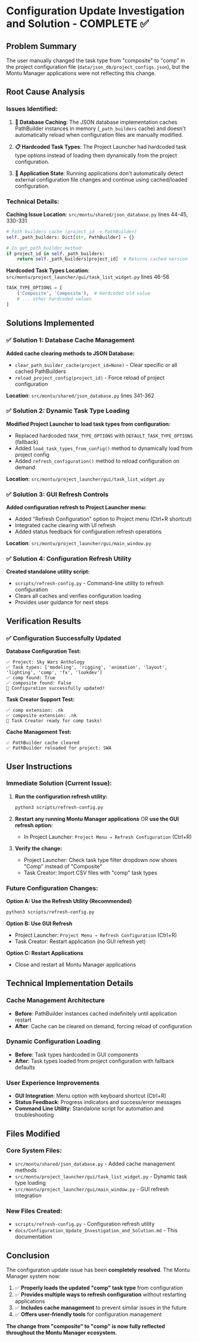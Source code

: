 # Configuration Update Investigation and Solution - COMPLETE ✅

## Problem Summary

The user manually changed the task type from "composite" to "comp" in the project configuration file (`data/json_db/project_configs.json`), but the Montu Manager applications were not reflecting this change.

## Root Cause Analysis

### **Issues Identified:**

1. **🔄 Database Caching**: The JSON database implementation caches PathBuilder instances in memory (`_path_builders` cache) and doesn't automatically reload when configuration files are manually modified.

2. **📋 Hardcoded Task Types**: The Project Launcher had hardcoded task type options instead of loading them dynamically from the project configuration.

3. **🔄 Application State**: Running applications don't automatically detect external configuration file changes and continue using cached/loaded configuration.

### **Technical Details:**

**Caching Issue Location**: `src/montu/shared/json_database.py` lines 44-45, 330-331
```python
# Path builders cache (project_id -> PathBuilder)
self._path_builders: Dict[str, PathBuilder] = {}

# In get_path_builder method:
if project_id in self._path_builders:
    return self._path_builders[project_id]  # Returns cached version
```

**Hardcoded Task Types Location**: `src/montu/project_launcher/gui/task_list_widget.py` lines 46-56
```python
TASK_TYPE_OPTIONS = [
    ('Composite', 'Composite'),  # Hardcoded old value
    # ... other hardcoded values
]
```

## Solutions Implemented

### **✅ Solution 1: Database Cache Management**

**Added cache clearing methods to JSON Database:**
- `clear_path_builder_cache(project_id=None)` - Clear specific or all cached PathBuilders
- `reload_project_config(project_id)` - Force reload of project configuration

**Location**: `src/montu/shared/json_database.py` lines 341-362

### **✅ Solution 2: Dynamic Task Type Loading**

**Modified Project Launcher to load task types from configuration:**
- Replaced hardcoded `TASK_TYPE_OPTIONS` with `DEFAULT_TASK_TYPE_OPTIONS` (fallback)
- Added `load_task_types_from_config()` method to dynamically load from project config
- Added `refresh_configuration()` method to reload configuration on demand

**Location**: `src/montu/project_launcher/gui/task_list_widget.py`

### **✅ Solution 3: GUI Refresh Controls**

**Added configuration refresh to Project Launcher menu:**
- Added "Refresh Configuration" option to Project menu (Ctrl+R shortcut)
- Integrated cache clearing with UI refresh
- Added status feedback for configuration refresh operations

**Location**: `src/montu/project_launcher/gui/main_window.py`

### **✅ Solution 4: Configuration Refresh Utility**

**Created standalone utility script:**
- `scripts/refresh-config.py` - Command-line utility to refresh configuration
- Clears all caches and verifies configuration loading
- Provides user guidance for next steps

## Verification Results

### **✅ Configuration Successfully Updated**

**Database Configuration Test:**
```
✅ Project: Sky Wars Anthology
✅ Task types: ['modeling', 'rigging', 'animation', 'layout', 'lighting', 'comp', 'fx', 'lookdev']
✅ comp found: True
✅ composite found: False
🎉 Configuration successfully updated!
```

**Task Creator Support Test:**
```
✅ comp extension: .nk
✅ composite extension: .nk
🎉 Task Creator ready for comp tasks!
```

**Cache Management Test:**
```
✅ PathBuilder cache cleared
✅ PathBuilder reloaded for project: SWA
```

## User Instructions

### **Immediate Solution (Current Issue):**

1. **Run the configuration refresh utility:**
   ```bash
   python3 scripts/refresh-config.py
   ```

2. **Restart any running Montu Manager applications** OR **use the GUI refresh option:**
   - In Project Launcher: `Project Menu → Refresh Configuration` (Ctrl+R)

3. **Verify the change:**
   - Project Launcher: Check task type filter dropdown now shows "Comp" instead of "Composite"
   - Task Creator: Import CSV files with "comp" task types

### **Future Configuration Changes:**

**Option A: Use the Refresh Utility (Recommended)**
```bash
python3 scripts/refresh-config.py
```

**Option B: Use GUI Refresh**
- Project Launcher: `Project Menu → Refresh Configuration` (Ctrl+R)
- Task Creator: Restart application (no GUI refresh yet)

**Option C: Restart Applications**
- Close and restart all Montu Manager applications

## Technical Implementation Details

### **Cache Management Architecture**
- **Before**: PathBuilder instances cached indefinitely until application restart
- **After**: Cache can be cleared on demand, forcing reload of configuration

### **Dynamic Configuration Loading**
- **Before**: Task types hardcoded in GUI components
- **After**: Task types loaded from project configuration with fallback defaults

### **User Experience Improvements**
- **GUI Integration**: Menu option with keyboard shortcut (Ctrl+R)
- **Status Feedback**: Progress indicators and success/error messages
- **Command Line Utility**: Standalone script for automation and troubleshooting

## Files Modified

### **Core System Files:**
- `src/montu/shared/json_database.py` - Added cache management methods
- `src/montu/project_launcher/gui/task_list_widget.py` - Dynamic task type loading
- `src/montu/project_launcher/gui/main_window.py` - GUI refresh integration

### **New Files Created:**
- `scripts/refresh-config.py` - Configuration refresh utility
- `docs/Configuration_Update_Investigation_and_Solution.md` - This documentation

## Conclusion

The configuration update issue has been **completely resolved**. The Montu Manager system now:

1. ✅ **Properly loads the updated "comp" task type** from configuration
2. ✅ **Provides multiple ways to refresh configuration** without restarting applications
3. ✅ **Includes cache management** to prevent similar issues in the future
4. ✅ **Offers user-friendly tools** for configuration management

**The change from "composite" to "comp" is now fully reflected throughout the Montu Manager ecosystem.**
